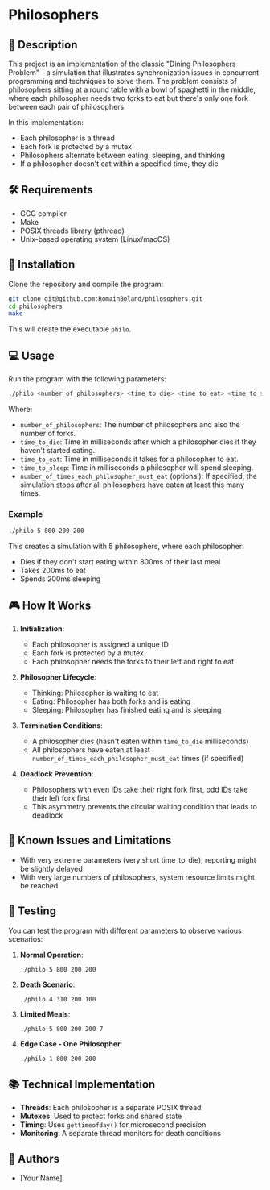 # Philosophers

## 📝 Description

This project is an implementation of the classic "Dining Philosophers Problem" - a simulation that illustrates synchronization issues in concurrent programming and techniques to solve them. The problem consists of philosophers sitting at a round table with a bowl of spaghetti in the middle, where each philosopher needs two forks to eat but there's only one fork between each pair of philosophers.

In this implementation:
- Each philosopher is a thread
- Each fork is protected by a mutex
- Philosophers alternate between eating, sleeping, and thinking
- If a philosopher doesn't eat within a specified time, they die

## 🛠️ Requirements

- GCC compiler
- Make
- POSIX threads library (pthread)
- Unix-based operating system (Linux/macOS)

## 🔧 Installation

Clone the repository and compile the program:

```bash
git clone git@github.com:RomainBoland/philosophers.git
cd philosophers
make
```

This will create the executable `philo`.

## 💻 Usage

Run the program with the following parameters:

```bash
./philo <number_of_philosophers> <time_to_die> <time_to_eat> <time_to_sleep> [number_of_times_each_philosopher_must_eat]
```

Where:
- `number_of_philosophers`: The number of philosophers and also the number of forks.
- `time_to_die`: Time in milliseconds after which a philosopher dies if they haven't started eating.
- `time_to_eat`: Time in milliseconds it takes for a philosopher to eat.
- `time_to_sleep`: Time in milliseconds a philosopher will spend sleeping.
- `number_of_times_each_philosopher_must_eat` (optional): If specified, the simulation stops after all philosophers have eaten at least this many times.

### Example

```bash
./philo 5 800 200 200
```

This creates a simulation with 5 philosophers, where each philosopher:
- Dies if they don't start eating within 800ms of their last meal
- Takes 200ms to eat
- Spends 200ms sleeping

## 🎮 How It Works

1. **Initialization**:
   - Each philosopher is assigned a unique ID
   - Each fork is protected by a mutex
   - Each philosopher needs the forks to their left and right to eat

2. **Philosopher Lifecycle**:
   - Thinking: Philosopher is waiting to eat
   - Eating: Philosopher has both forks and is eating
   - Sleeping: Philosopher has finished eating and is sleeping

3. **Termination Conditions**:
   - A philosopher dies (hasn't eaten within `time_to_die` milliseconds)
   - All philosophers have eaten at least `number_of_times_each_philosopher_must_eat` times (if specified)

4. **Deadlock Prevention**:
   - Philosophers with even IDs take their right fork first, odd IDs take their left fork first
   - This asymmetry prevents the circular waiting condition that leads to deadlock

## 🐛 Known Issues and Limitations

- With very extreme parameters (very short time_to_die), reporting might be slightly delayed
- With very large numbers of philosophers, system resource limits might be reached

## 🧪 Testing

You can test the program with different parameters to observe various scenarios:

1. **Normal Operation**:
   ```
   ./philo 5 800 200 200
   ```

2. **Death Scenario**:
   ```
   ./philo 4 310 200 100
   ```

3. **Limited Meals**:
   ```
   ./philo 5 800 200 200 7
   ```

4. **Edge Case - One Philosopher**:
   ```
   ./philo 1 800 200 200
   ```

## 📚 Technical Implementation

- **Threads**: Each philosopher is a separate POSIX thread
- **Mutexes**: Used to protect forks and shared state
- **Timing**: Uses `gettimeofday()` for microsecond precision
- **Monitoring**: A separate thread monitors for death conditions

## 👥 Authors

- [Your Name]
